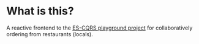 # What is this?

A reactive frontend to the [ES-CQRS playground project](https://github.com/marcinbudny/orders-collector-backend) for collaboratively ordering from restaurants (locals). 